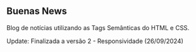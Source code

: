 ## Buenas News

Blog de notícias utilizando as Tags Semânticas do HTML e CSS.

Update: Finalizada a versão 2 - Responsividade (26/09/2024)
